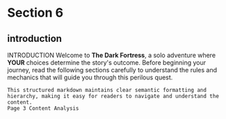 # Section 6

## introduction

INTRODUCTION
Welcome to **The Dark Fortress**, a solo adventure where **YOUR** choices determine the story's outcome. Before beginning your journey, read the following sections carefully to understand the rules and mechanics that will guide you through this perilous quest.
```
This structured markdown maintains clear semantic formatting and hierarchy, making it easy for readers to navigate and understand the content.
Page 3 Content Analysis